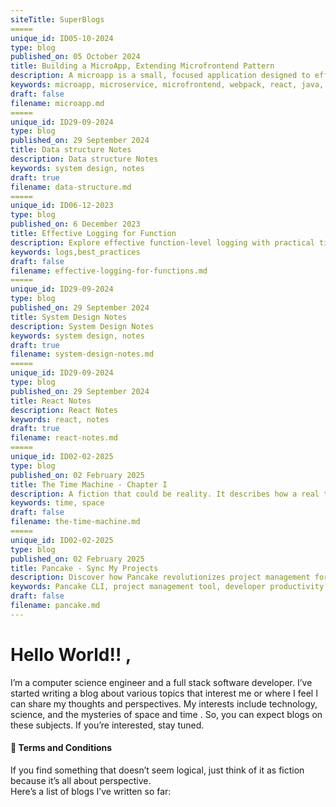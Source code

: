 ```yaml
---
siteTitle: SuperBlogs
=====
unique_id: ID05-10-2024
type: blog
published_on: 05 October 2024
title: Building a MicroApp, Extending Microfrontend Pattern
description: A microapp is a small, focused application designed to efficiently perform specific tasks like managing a payment page or a shopping cart in a large online shop. These self-contained apps can come with their own backend, frontend, and database connection, all packed in monorepos. They typically operate within a larger system or platform. By reducing the complexity and overhead of large, monolithic software systems, microapps help organizations boost productivity.
keywords: microapp, microservice, microfrontend, webpack, react, java, spring boot
draft: false
filename: microapp.md
=====
unique_id: ID29-09-2024
type: blog
published_on: 29 September 2024
title: Data structure Notes
description: Data structure Notes
keywords: system design, notes
draft: true
filename: data-structure.md
=====
unique_id: ID06-12-2023
type: blog
published_on: 6 December 2023
title: Effective Logging for Function
description: Explore effective function-level logging with practical tips for clear and insightful logs.
keywords: logs,best_practices
draft: false
filename: effective-logging-for-functions.md
=====
unique_id: ID29-09-2024
type: blog
published_on: 29 September 2024
title: System Design Notes
description: System Design Notes
keywords: system design, notes
draft: true
filename: system-design-notes.md
=====
unique_id: ID29-09-2024
type: blog
published_on: 29 September 2024
title: React Notes
description: React Notes
keywords: react, notes
draft: true
filename: react-notes.md
=====
unique_id: ID02-02-2025
type: blog
published_on: 02 February 2025
title: The Time Machine - Chapter I
description: A fiction that could be reality. It describes how a real time machine could work and what happens when we send an object into the past.
keywords: time, space
draft: false
filename: the-time-machine.md
=====
unique_id: ID02-02-2025
type: blog
published_on: 02 February 2025
title: Pancake - Sync My Projects
description: Discover how Pancake revolutionizes project management for developers juggling multiple projects. Learn how this powerful command-line tool centralizes tasks, automates tool setups, and simplifies environment migration—so you can focus on coding, not configuration. 
keywords: Pancake CLI, project management tool, developer productivity, automate setup, command-line tools, workflow optimization, sync projects, development environment, multi-project management
draft: false
filename: pancake.md
---
```


# Hello World!! , 
I’m a computer science engineer  and a full stack software developer. I’ve started writing a blog about various topics that interest me or where I feel I can share my thoughts and perspectives. My interests include technology, science, and the mysteries of space and time . So, you can expect blogs on these subjects. If you’re interested, stay tuned.

#### 📜 Terms and Conditions
If you find something that doesn’t seem logical, just think of it as fiction because it’s all about perspective.\
Here’s a list of blogs I’ve written so far: